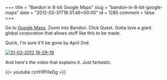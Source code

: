 +++
title = "Bandon in 8-bit Google Maps"
slug = "bandon-in-8-bit-google-maps"
date = "2012-03-31T18:31:46+00:00"
id = 1285
comment = false
+++

Go to [Google Maps](http://maps.google.com/). Zoom into Bandon. Click Quest. Gotta love a giant global corporation that allows stuff like this to be made.

Quick, I'm sure it'll be gone by April 2nd.

[![](https://d1tidq54inel9p.cloudfront.net/wp-content/uploads/2012/03/31-03-2012-19-29-18.png "31-03-2012 19-29-18")](https://d1tidq54inel9p.cloudfront.net/wp-content/uploads/2012/03/31-03-2012-19-29-18.png)

And here's the video that explains it. Just fantastic.

{{< youtube rznYifPHxDg >}}

